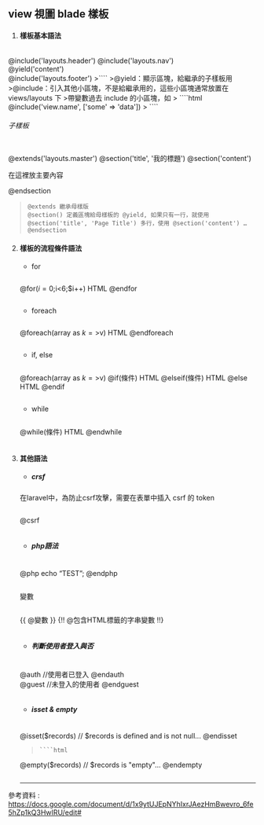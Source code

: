 ## view 視圖 blade 樣板

1. #### 樣板基本語法   
>````html
<!doctype html>
<html>
    <head>
        <meta charset="UTF-8">
        <title>App Name - @yield('title')</title>
    </head>
    <body>
        @include('layouts.header')
        @include('layouts.nav')
        <div class="container">
            @yield('content')
        </div>
        @include('layouts.footer')
    </body>
</html>
>````        
>@yield：顯示區塊，給繼承的子樣板用   
>@include：引入其他小區塊，不是給繼承用的，這些小區塊通常放置在views/layouts 下  
>帶變數過去 include 的小區塊，如 
>    ````html
    @include('view.name', ['some' => 'data'])
>   ````        

###### 子樣板
>```` html
@extends('layouts.master')
@section('title', '我的標題')
@section('content')
    <p>在這裡放主要內容</p>
@endsection
>````   
>@extends 繼承母樣版     
>@section() 定義區塊給母樣板的 @yield, 如果只有一行，就使用 @section('title', 'Page Title') 多行，使用 @section('content') … @endsection    

2. #### 樣板的流程條件語法
    * for
    >```` html
    @for($i=0;$i<6;$i++)
    HTML
    @endfor
    >````       
    
    * foreach
    >```` html
    @foreach(array as $k=>$v)
        HTML
        @endforeach
    >````      
        
    * if, else
    >```` html
    @foreach(array as $k=>$v)
        @if(條件)
            HTML
        @elseif(條件)
            HTML
        @else
            HTML
    @endif

    >````    
        
    * while
    >```` html
    @while(條件)
        HTML
    @endwhile
    >````   
    
3. #### 其他語法
    *   ##### crsf   
    在laravel中，為防止csrf攻擊，需要在表單中插入 csrf 的 token   
    >````html
    @csrf
    >````   
    
    *   ##### php語法
    >````html
    @php
        echo “TEST”;
    @endphp
    >````
    
    變數
    >````html
    {{ @變數 }}
    {!! @包含HTML標籤的字串變數 !!}
    >````
    
    *   ##### 判斷使用者登入與否
    >````html
    @auth
    //使用者已登入
    @endauth       
    @guest
        //未登入的使用者
    @endguest
    >````
    
    *   ##### isset & empty
    >````html
    @isset($records)
        // $records is defined and is not null...
    @endisset
    >````
    >````html
    @empty($records)
        // $records is "empty"...
    @endempty
    >````
    
    - - -
參考資料 : https://docs.google.com/document/d/1x9ytUJEpNYhIxrJAezHmBwevro_6fe5hZp1kQ3HwIRU/edit#
    
    